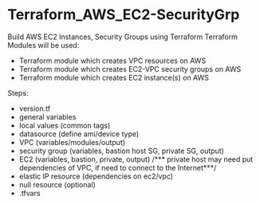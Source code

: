# Terraform_AWS_EC2-SecurityGrp
Build AWS EC2 Instances, Security Groups using Terraform
Terraform Modules will be used:
- Terraform module which creates VPC resources on AWS
- Terraform module which creates EC2-VPC security groups on AWS
- Terraform module which creates EC2 instance(s) on AWS

Steps:
- version.tf
- general variables
- local values (common tags)
- datasource (define ami/device type)
- VPC (variables/modules/output)
- security group (variables, bastion host SG, private SG, output)
- EC2 (variables, bastion, private, output)
   /*** private host may need put dependencies of VPC, if need to connect to the Internet***/
- elastic IP resource (dependencies on ec2/vpc)
- null resource (optional)
- .tfvars 

